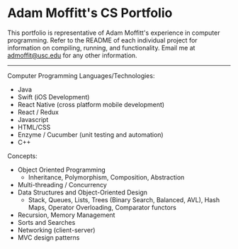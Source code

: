 # Adam Moffitt's CS Portfolio

This portfolio is representative of Adam Moffitt's experience in computer programming. Refer to the README of each individual project for information on compiling, running, and functionality. Email me at admoffit@usc.edu for any other information.

----

Computer Programming Languages/Technologies: 
  
  * Java
  * Swift (iOS Development)
  * React Native (cross platform mobile development)
  * React / Redux
  * Javascript
  * HTML/CSS
  * Enzyme / Cucumber (unit testing and automation)
  * C++

Concepts:
  * Object Oriented Programming
      * Inheritance, Polymorphism, Composition, Abstraction
  * Multi-threading / Concurrency
  * Data Structures and Object-Oriented Design
      * Stack, Queues, Lists, Trees (Binary Search, Balanced, AVL), Hash Maps,
		Operator Overloading, Comparator functors  
  * Recursion, Memory Management  
  * Sorts and Searches  
  * Networking (client-server)
  * MVC design patterns
